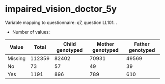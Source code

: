 # impaired_vision_doctor_5y
Variable mapping to questionnaire: q7, question LL101.
.
- Number of values:

| Value | Total | Child genotyped | Mother genotyped | Father genotyped |
| ----- | ----- | --------------- | ---------------- | ---------------- |
| Missing | 112359 | 82402 | 70931 | 49569 |
| No | 73 | 57 | 49 |39 |
| Yes | 1191 | 896 | 789 |610 |



